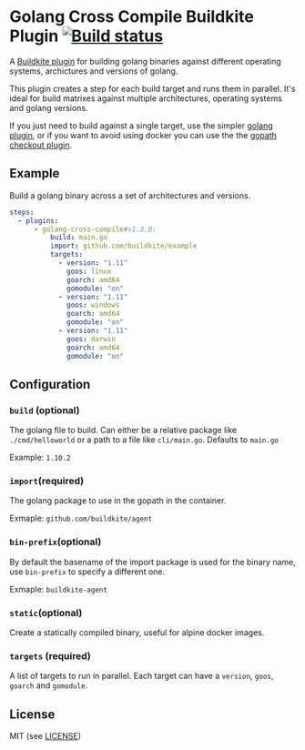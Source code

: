 # Golang Cross Compile Buildkite Plugin [![Build status](https://badge.buildkite.com/ffa65d9131a0e6ea354d16a61961ec147e2e51d3447413d0dc.svg?branch=master)](https://buildkite.com/buildkite/plugins-golang-cross-compile)

A [Buildkite plugin](https://buildkite.com/docs/agent/v3/plugins) for building golang binaries against different operating systems, archictures and versions of golang.

This plugin creates a step for each build target and runs them in parallel. It's ideal for build matrixes against multiple architectures, operating systems and golang versions.

If you just need to build against a single target, use the simpler [golang plugin](https://github.com/buildkite-plugins/golang-buildkite-plugin), or if you want to avoid using docker you can use the the [gopath checkout plugin](https://github.com/buildkite-plugins/gopath-checkout-buildkite-plugin).

## Example

Build a golang binary across a set of architectures and versions.

```yml
steps:
  - plugins:
      - golang-cross-compile#v1.3.0:
          build: main.go
          import: github.com/buildkite/example
          targets:
            - version: "1.11"
              goos: linux
              goarch: amd64
              gomodule: "on"
            - version: "1.11"
              goos: windows
              goarch: amd64
              gomodule: "on"
            - version: "1.11"
              goos: darwin
              goarch: amd64
              gomodule: "on"
```

## Configuration

### `build` (optional)

The golang file to build. Can either be a relative package like `./cmd/helloworld` or a path to a file like `cli/main.go`. Defaults to `main.go`

Example: `1.10.2`

### `import`(required)

The golang package to use in the gopath in the container.

Exmaple: `github.com/buildkite/agent`

### `bin-prefix`(optional)

By default the basename of the import package is used for the binary name, use `bin-prefix` to specify a different one.

Exmaple: `buildkite-agent`

### `static`(optional)

Create a statically compiled binary, useful for alpine docker images.

### `targets` (required)

A list of targets to run in parallel. Each target can have a `version`, `goos`, `goarch` and `gomodule`.

## License

MIT (see [LICENSE](LICENSE))
